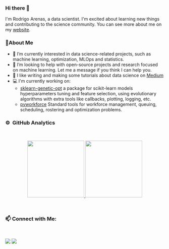 ### Hi there 👋

I'm Rodrigo Arenas, a data scientist. I'm excited about learning new things and contributing to the science community.
You can see more about me on my [website](https://www.rodrigo-arenas.com?utm_source=github&utm_medium=profile&utm_campaign=portfolio).

### :rocket:About Me

- 🔭 I’m currently interested in data science-related projects, such as machine learning, optimization, MLOps and statistics.
- :raised_back_of_hand: I’m looking to help with open-source projects and research focused on machine learning. Let me a message if you think I can help you.
- :pencil: I like writing and making some tutorials about data science on [Medium](https://rodrigo-arenas.medium.com/)
- :computer: I'm currently working on:
  - [sklearn-genetic-opt](https://github.com/rodrigo-arenas/Sklearn-genetic-opt) a package for scikit-learn models hyperparameters tuning and feature selection, using evolutionary algorithms with extra tools like callbacks, plotting, logging, etc.
  - [pyworkforce](https://github.com/rodrigo-arenas/pyworkforce) Standard tools for workforce management, queuing, scheduling, rostering and optimization problems.

  


### ⚙️ &nbsp;GitHub Analytics
<br />
<p align="center">
<a href="https://github.com/rodrigo-arenas">
  <img height="180em" src="https://github-readme-stats-rodrigo-arenas.vercel.app/api?username=rodrigo-arenas&show_icons=true&include_all_commits=true&hide_title=true"/>
  <img height="180em" src="https://github-readme-stats-rodrigo-arenas.vercel.app/api/top-langs/?username=rodrigo-arenas&layout=compact&langs_count=6&hide_title=true"/>
</a>
</p>
<br />


###  :mailbox: Connect with Me:
<br />

<p align="center">

<a href="https://co.linkedin.com/in/rodrigo-arenas-gomez"><img src="https://img.shields.io/badge/-Rodrigo%20Arenas-0077B5?style=flat&logo=Linkedin&logoColor=white"/></a>
<a href="https://rodrigo-arenas.medium.com/"><img src="https://img.shields.io/badge/-rodrigo%20arenas-05122A?style=flat&logo=medium&logoColor=white"/></a>

<!--
**rodrigo-arenas/rodrigo-arenas** is a ✨ _special_ ✨ repository because its `README.md` (this file) appears on your GitHub profile.

Here are some ideas to get you started:

- 🔭 I’m currently working on my firs
- 🌱 I’m currently learning ...
- 👯 I’m looking to collaborate on ...
- 🤔 I’m looking for help with ...
- 💬 Ask me about ...
- 📫 How to reach me: ...
- 😄 Pronouns: ...
- ⚡ Fun fact: ...
-->

